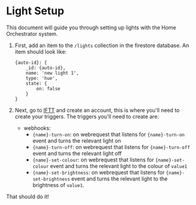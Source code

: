 # Light Setup
This document will guide you through setting up lights with the Home Orchestrator system.

1. First, add an item to the `/lights` collection in the firestore database. An item should look like:
	```
	{auto-id}: {
		_id: {auto-id},
		name: 'new light 1',
		type: 'hue',
		state: {
			on: false
		}
	}
	```

2. Next, go to [IFTT](https://ifttt.com) and create an account, this is where you'll need to create your triggers. The triggers you'll need to create are:
	- webhooks:
		- `{name}-turn-on`: on webrequest that listens for `{name}-turn-on` event and turns the relevant light on
		- `{name}-turn-off`: on webrequest that listens for `{name}-turn-off` event and turns the relevant light off
		- `{name}-set-colour`: on webrequest that listens for `{name}-set-colour` event and turns the relevant light to the colour of `value1`
		- `{name}-set-brightness`: on webrequest that listens for `{name}-set-brightness` event and turns the relevant light to the brightness of `value1`.

That should do it!